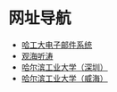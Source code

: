 # 网址导航
- [哈工大电子邮件系统](https://mail.hit.edu.cn/coremail/)
- [观海听涛](http://bbs.ghtt.net/forum.php)
- [哈尔滨工业大学（深圳）](http://www.hitsz.edu.cn/index.html)
- [哈尔滨工业大学（威海）](http://www.hitwh.edu.cn/)
